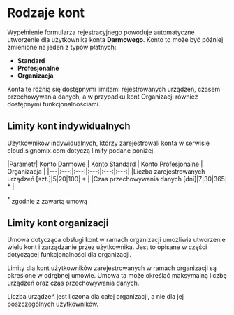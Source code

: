 # Rodzaje kont

Wypełnienie formularza rejestracyjnego powoduje automatyczne utworzenie dla użytkownika konta **Darmowego**. Konto to może być później zmienione na jeden z typów płatnych:

- **Standard**
- **Profesjonalne**
- **Organizacja**

Konta te różnią się dostępnymi limitami rejestrowanych urządzeń, czasem przechowywania danych, a w przypadku kont Organizacji również dostępnymi funkcjonalnościami.

## Limity kont indywidualnych

Użytkowników indywidualnych, którzy zarejestrowali konta w serwisie cloud.signomix.com dotyczą limity podane poniżej.

|Parametr| Konto Darmowe | Konto Standard | Konto Profesjonalne | Organizacja |
|---|:---:|:---:|:---:|:---:|:---:|
|Liczba zarejestrowanych urządzeń [szt.]|5|20|100| * |
|Czas przechowywania danych [dni]|7|30|365| * |

<sup>*</sup> zgodnie z zawartą umową

## Limity kont organizacji 

Umowa dotycząca obsługi kont w ramach organizacji umożliwia utworzenie wielu kont i zarządzanie przez użytkownika. Jest to opisane w części dotyczącej funkcjonalności dla organizacji.

Limity dla kont użytkowników zarejestrowanych w ramach organizacji są określone w odrębnej umowie. Umowa ta może  określać maksymalną liczbę urządzeń oraz czas przechowywania danych.

Liczba urządzeń jest liczona dla całej organizacji, a nie dla jej poszczególnych użytkowników.

<style>
    table, th, td {
        border: 1px solid black;
        padding-left:1rem;
        padding-right: 1rem;
    }
</style>
